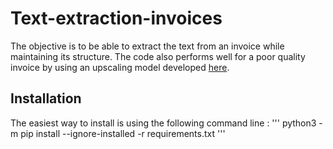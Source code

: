 Text-extraction-invoices
=====================

The objective is to be able to extract the text from an invoice while maintaining its structure. 
The code also performs well for a poor quality invoice by using an upscaling model developed [here](https://github.com/openvinotoolkit/openvino_notebooks/tree/main/notebooks/202-vision-superresolution).

Installation
----

The easiest way to install is using the following command line :
''' python3 -m pip install --ignore-installed -r requirements.txt '''
